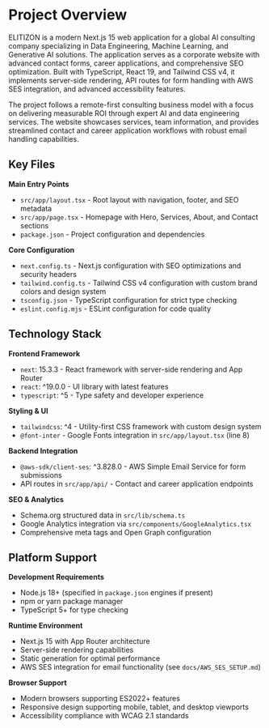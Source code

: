 <!-- Generated: 2025-06-15 00:00:00 UTC -->

# Project Overview

ELITIZON is a modern Next.js 15 web application for a global AI consulting company specializing in Data Engineering, Machine Learning, and Generative AI solutions. The application serves as a corporate website with advanced contact forms, career applications, and comprehensive SEO optimization. Built with TypeScript, React 19, and Tailwind CSS v4, it implements server-side rendering, API routes for form handling with AWS SES integration, and advanced accessibility features.

The project follows a remote-first consulting business model with a focus on delivering measurable ROI through expert AI and data engineering services. The website showcases services, team information, and provides streamlined contact and career application workflows with robust email handling capabilities.

## Key Files

**Main Entry Points**

- `src/app/layout.tsx` - Root layout with navigation, footer, and SEO metadata
- `src/app/page.tsx` - Homepage with Hero, Services, About, and Contact sections
- `package.json` - Project configuration and dependencies

**Core Configuration**

- `next.config.ts` - Next.js configuration with SEO optimizations and security headers
- `tailwind.config.ts` - Tailwind CSS v4 configuration with custom brand colors and design system
- `tsconfig.json` - TypeScript configuration for strict type checking
- `eslint.config.mjs` - ESLint configuration for code quality

## Technology Stack

**Frontend Framework**

- `next`: 15.3.3 - React framework with server-side rendering and App Router
- `react`: ^19.0.0 - UI library with latest features
- `typescript`: ^5 - Type safety and developer experience

**Styling & UI**

- `tailwindcss`: ^4 - Utility-first CSS framework with custom design system
- `@font-inter` - Google Fonts integration in `src/app/layout.tsx` (line 8)

**Backend Integration**

- `@aws-sdk/client-ses`: ^3.828.0 - AWS Simple Email Service for form submissions
- API routes in `src/app/api/` - Contact and career application endpoints

**SEO & Analytics**

- Schema.org structured data in `src/lib/schema.ts`
- Google Analytics integration via `src/components/GoogleAnalytics.tsx`
- Comprehensive meta tags and Open Graph configuration

## Platform Support

**Development Requirements**

- Node.js 18+ (specified in `package.json` engines if present)
- npm or yarn package manager
- TypeScript 5+ for type checking

**Runtime Environment**

- Next.js 15 with App Router architecture
- Server-side rendering capabilities
- Static generation for optimal performance
- AWS SES integration for email functionality (see `docs/AWS_SES_SETUP.md`)

**Browser Support**

- Modern browsers supporting ES2022+ features
- Responsive design supporting mobile, tablet, and desktop viewports
- Accessibility compliance with WCAG 2.1 standards
